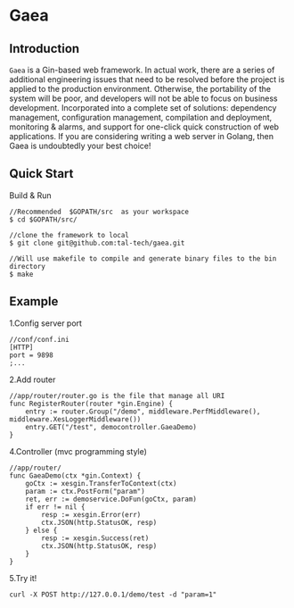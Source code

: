 # Gaea
## Introduction
`Gaea` is a Gin-based web framework. In actual work, there are a series of additional engineering issues that need to be resolved before the project is applied to the production environment.
Otherwise, the portability of the system will be poor, and developers will not be able to focus on business development.
Incorporated into a complete set of solutions: dependency management, configuration management, compilation and deployment, monitoring & alarms, and support for one-click quick construction of web applications. If you are considering writing a web server in Golang, then Gaea is undoubtedly your best choice!

## Quick Start
Build & Run
```golang
//Recommended  $GOPATH/src  as your workspace
$ cd $GOPATH/src/

//clone the framework to local
$ git clone git@github.com:tal-tech/gaea.git

//Will use makefile to compile and generate binary files to the bin directory
$ make 
```

## Example
1.Config server port
```golang
//conf/conf.ini
[HTTP]
port = 9898
;...
```

2.Add router
```golang
//app/router/router.go is the file that manage all URI
func RegisterRouter(router *gin.Engine) {
	entry := router.Group("/demo", middleware.PerfMiddleware(), middleware.XesLoggerMiddleware())
	entry.GET("/test", democontroller.GaeaDemo)
}
```

4.Controller (mvc programming style)
```golang
//app/router/
func GaeaDemo(ctx *gin.Context) {
	goCtx := xesgin.TransferToContext(ctx)
	param := ctx.PostForm("param")
	ret, err := demoservice.DoFun(goCtx, param)
	if err != nil {
		resp := xesgin.Error(err)
		ctx.JSON(http.StatusOK, resp)
	} else {
		resp := xesgin.Success(ret)
		ctx.JSON(http.StatusOK, resp)
	}
}
```

5.Try it!
```
curl -X POST http://127.0.0.1/demo/test -d "param=1"
```
